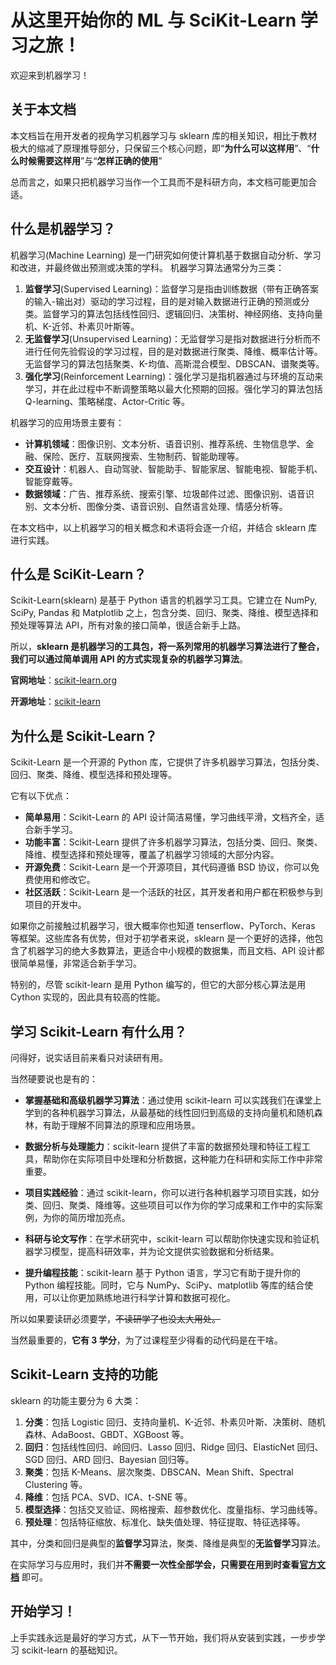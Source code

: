 # 从这里开始你的 ML 与 SciKit-Learn 学习之旅！

欢迎来到机器学习！

## 关于本文档

本文档旨在用开发者的视角学习机器学习与 sklearn 库的相关知识，相比于教材极大的缩减了原理推导部分，只保留三个核心问题，即“**为什么可以这样用**”、“**什么时候需要这样用**”与“**怎样正确的使用**”

总而言之，如果只把机器学习当作一个工具而不是科研方向，本文档可能更加合适。

## 什么是机器学习？

机器学习(Machine Learning) 是一门研究如何使计算机基于数据自动分析、学习和改进，并最终做出预测或决策的学科。 机器学习算法通常分为三类：

1. **监督学习**(Supervised Learning)：监督学习是指由训练数据（带有正确答案的输入-输出对）驱动的学习过程，目的是对输入数据进行正确的预测或分类。监督学习的算法包括线性回归、逻辑回归、决策树、神经网络、支持向量机、K-近邻、朴素贝叶斯等。
2. **无监督学习**(Unsupervised Learning)：无监督学习是指对数据进行分析而不进行任何先验假设的学习过程，目的是对数据进行聚类、降维、概率估计等。无监督学习的算法包括聚类、K-均值、高斯混合模型、DBSCAN、谱聚类等。
3. **强化学习**(Reinforcement Learning)：强化学习是指机器通过与环境的互动来学习，并在此过程中不断调整策略以最大化预期的回报。强化学习的算法包括 Q-learning、策略梯度、Actor-Critic 等。

机器学习的应用场景主要有：

- **计算机领域**：图像识别、文本分析、语音识别、推荐系统、生物信息学、金融、保险、医疗、互联网搜索、生物制药、智能助理等。
- **交互设计**：机器人、自动驾驶、智能助手、智能家居、智能电视、智能手机、智能穿戴等。
- **数据领域**：广告、推荐系统、搜索引擎、垃圾邮件过滤、图像识别、语音识别、文本分析、图像分类、语音识别、自然语言处理、情感分析等。

在本文档中，以上机器学习的相关概念和术语将会逐一介绍，并结合 sklearn 库进行实践。

## 什么是 SciKit-Learn？

Scikit-Learn(sklearn) 是基于 Python 语言的机器学习工具。它建立在 NumPy, SciPy, Pandas 和 Matplotlib 之上，包含分类、回归、聚类、降维、模型选择和预处理等算法 API，所有对象的接口简单，很适合新手上路。

所以，**sklearn 是机器学习的工具包，将一系列常用的机器学习算法进行了整合，我们可以通过简单调用 API 的方式实现复杂的机器学习算法**。

**官网地址**：[scikit-learn.org](https://scikit-learn.org)

**开源地址**：[scikit-learn](https://github.com/scikit-learn/scikit-learn)

## 为什么是 Scikit-Learn？

Scikit-Learn 是一个开源的 Python 库，它提供了许多机器学习算法，包括分类、回归、聚类、降维、模型选择和预处理等。

它有以下优点：

- **简单易用**：Scikit-Learn 的 API 设计简洁易懂，学习曲线平滑，文档齐全，适合新手学习。
- **功能丰富**：Scikit-Learn 提供了许多机器学习算法，包括分类、回归、聚类、降维、模型选择和预处理等，覆盖了机器学习领域的大部分内容。
- **开源免费**：Scikit-Learn 是一个开源项目，其代码遵循 BSD 协议，你可以免费使用和修改它。
- **社区活跃**：Scikit-Learn 是一个活跃的社区，其开发者和用户都在积极参与到项目的开发中。

如果你之前接触过机器学习，很大概率你也知道 tenserflow、PyTorch、Keras 等框架。这些库各有优势，但对于初学者来说，sklearn 是一个更好的选择，他包含了机器学习的绝大多数算法，更适合中小规模的数据集，而且文档、API 设计都很简单易懂，非常适合新手学习。

特别的，尽管 scikit-learn 是用 Python 编写的，但它的大部分核心算法是用 Cython 实现的，因此具有较高的性能。

## 学习 Scikit-Learn 有什么用？

问得好，说实话目前来看只对读研有用。

当然硬要说也是有的：

- **掌握基础和高级机器学习算法**：通过使用 scikit-learn 可以实践我们在课堂上学到的各种机器学习算法，从最基础的线性回归到高级的支持向量机和随机森林，有助于理解不同算法的原理和应用场景。

- **数据分析与处理能力**：scikit-learn 提供了丰富的数据预处理和特征工程工具，帮助你在实际项目中处理和分析数据，这种能力在科研和实际工作中非常重要。

- **项目实践经验**：通过 scikit-learn，你可以进行各种机器学习项目实践，如分类、回归、聚类、降维等。这些项目可以作为你的学习成果和工作中的实际案例，为你的简历增加亮点。

- **科研与论文写作**：在学术研究中，scikit-learn 可以帮助你快速实现和验证机器学习模型，提高科研效率，并为论文提供实验数据和分析结果。

- **提升编程技能**：scikit-learn 基于 Python 语言，学习它有助于提升你的 Python 编程技能。同时，它与 NumPy、SciPy、matplotlib 等库的结合使用，可以让你更加熟练地进行科学计算和数据可视化。

所以如果要读研必须要学，~~不读研学了也没太大用处。~~

当然最重要的，**它有 3 学分**，为了过课程至少得看的动代码是在干啥。

## Scikit-Learn 支持的功能

sklearn 的功能主要分为 6 大类：

1. **分类**：包括 Logistic 回归、支持向量机、K-近邻、朴素贝叶斯、决策树、随机森林、AdaBoost、GBDT、XGBoost 等。
2. **回归**：包括线性回归、岭回归、Lasso 回归、Ridge 回归、ElasticNet 回归、SGD 回归、ARD 回归、Bayesian 回归等。
3. **聚类**：包括 K-Means、层次聚类、DBSCAN、Mean Shift、Spectral Clustering 等。
4. **降维**：包括 PCA、SVD、ICA、t-SNE 等。
5. **模型选择**：包括交叉验证、网格搜索、超参数优化、度量指标、学习曲线等。
6. **预处理**：包括特征缩放、标准化、缺失值处理、特征提取、特征选择等。

其中，分类和回归是典型的**监督学习**算法，聚类、降维是典型的**无监督学习**算法。

在实际学习与应用时，我们并**不需要一次性全部学会，只需要在用到时查看[官方文档](https://scikit-learn.org/stable/api/index.html)** 即可。

## 开始学习！

上手实践永远是最好的学习方式，从下一节开始，我们将从安装到实践，一步步学习 scikit-learn 的基础知识。
